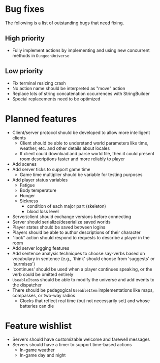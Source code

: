Bug fixes
=========

The following is a list of outstanding bugs that need fixing.

High priority
-------------
*   Fully implement actions by implementing and using new concurrent methods
    in `DungeonUniverse`


Low priority
------------
*   Fix terminal resizing crash
*   No action name should be interpreted as "move" action
*   Replace lots of string concatenation occurrences with StringBuilder
*   Special replacements need to be optimized



Planned features
================
*   Client/server protocol should be developed to allow more intelligent
    clients
    -   Client should be able to understand world parameters like time,
        weather, etc. and other details about locales
    -   If client could download and parse world file, then it could present
        room descriptions faster and more reliably to player
*   Add scenes
*   Add server ticks to support game time
    -   Game time multiplier should be variable for testing purposes
*   Add player status variables
    -   Fatigue
    -   Body temperature
    -   Hunger
    -   Sickness
        *   condition of each major part (skeleton)
        *   blood loss level
*   Server/client should exchange versions before connecting
*   Server should serialize/deserialize saved worlds
*   Player states should be saved between logins
*   Players should be able to author descriptions of their character
*   "look" action should respond to requests to describe a player in the room
*   Add server logging features
*   Add sentence analysis techniques to choose say-verbs based on vocabulary
    in sentence (e.g., 'think' should choose from 'suggests' or 'surmises')
*   'continues' should be used when a player continues speaking, or the verb
    could be omitted entirely
*   `UseableItem`s should be able to modify the universe and add events
    to the dispatcher
*   There should be pedagogical `UseableItem` implementations like maps,
    compasses, or two-way radios
    -   Clocks that reflect real time (but not necessarily set) and whose
        batteries can die


Feature wishlist
================
*   Servers should have customizable welcome and farewell messages
*   Servers should have a timer to support time-based actions
    -   In-game weather
    -   In-game day and night
